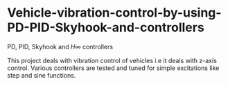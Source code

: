 # Vehicle-vibration-control-by-using-PD-PID-Skyhook-and-controllers
PD, PID, Skyhook and 𝐻∞ controllers

This project deals with vibration control of vehicles i.e it deals with z-axis control. Various controllers are tested and tuned for simple excitations like step and sine functions. 
